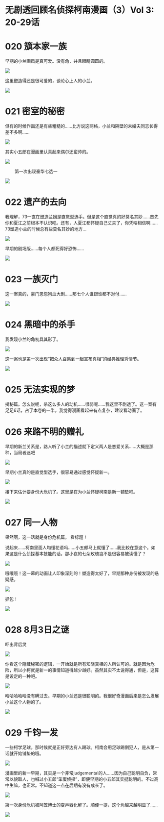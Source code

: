 # 无剧透回顾名侦探柯南漫画（3）Vol 3: 20-29话
# ​020 簱本家一族

早期的小兰画风是真可爱。没有角，并且眼睛圆圆的。

![](7c7cbbae068f9e1e3d977a5f81578c94_MD5.png)

这里塑造得还是很可爱的，谈论心上人的小兰。

![](38228eb661eaf9d90f6f0f5ef7eaabb6_MD5.png)

# 021 密室的秘密

但有的时候作画还是有些粗糙的……比方说这两格，小兰和隔壁的未婚夫同志长得差不多啊……

![](113f40ab2babd50bfcd35bd4ec7bfe19_MD5.png)

其实小五郎在漫画里认真起来偶尔还蛮帅的。

![](7944d4a31cd4e2abd55b894c8b9cd227_MD5.png)

        第一次出现豪华七选一

![](40ff1c51281613c2d140befc5196e901_MD5.png)

# 022 遗产的去向

我理解，73一直在塑造兰姐是直觉型选手。但是这个直觉真的好莫名其妙……首先你和夏江之前根本不认识吧。还有，人夏江都怀疑自己丈夫了，你凭啥相信啊……73塑造小兰的时候总有些莫名其妙的地方...  

![](35d4705067e1d8db8433fa9f48153821_MD5.png)

早期的剧场版……每个人都死得好恐怖……

![](8ded55b5b5501e90194f010df77c3335_MD5.png)

# 023 一族灭门

这一案真的，豪门恩怨狗血大剧……那七个人谁跟谁都不对付……

![](ba2263cc578241648bea1126181ef6b0_MD5.png)

# 024 黑暗中的杀手

我发现小兰的角初具其形了。

![](0f609669ccf06a055b5fd3666ef9caff_MD5.png)

这一案也是第一次出现“把众人召集到一起宣布真相”的经典推理秀情节。

![](5a22da4cdb7ca013deb67008055cb9d5_MD5.png)

# 025 无法实现的梦  

揭秘篇。怎么说呢，杀这么多人的动机……很弱呢……我这里不剧透了。这一案有足足6话，占了本卷的一半。我觉得漫画看起来有点复杂，建议看动画了。

# 026 来路不明的赠礼

早期的新兰关系是，路人听了小兰的描述就下定义两人是恋爱关系……大概是那种，当局者迷吧  

![](bcfa9d399970db95c3cfcf50029273d1_MD5.png)

早期小兰真的是直觉型选手，很容易通过感觉怀疑新一。

![](dab0ce442f734d859f2ba88e51bdb352_MD5.png)

接下来估计要身份大危机了。这里是在为小兰怀疑柯南是新一铺垫吧。  

![](791b093870f6080a3e034f9b4a5d045a_MD5.png)

# 027 同一人物  

果然啊，这一话就是身份危机篇。 看标题！

说起来……柯南里面人均懂花语吗……小五郎马上就懂了……我比较在意这个。如果这是什么侦探基本技能的话，那小哀的七朵玫瑰岂不是很容易被读懂了？

![](f799dd1529ed483e6c1b7bb6c50c988d_MD5.png)

哦哦哦！这一幕的动画让人印象深刻的！塑造得太好了，早期那种身份被发现的悬疑感。

![](2da5a89586873cf3471aee53cbf9dabc_MD5.png)

抓包！

![](56b1bf4bfa3f2153122b77554f1d296f_MD5.png)

# 028 8月3日之谜

吓出背后灵

![](25d581cba86f5cd7da1bf2414c38aa38_MD5.png)

你看这个隐藏秘密的逻辑，一开始就是所有知晓真相的人所认可的。就是因为危险，所以小柯就是新一的事情知道得越少越好。虽然其实不太说得通，但是，这算是设定的一种吧。

![](6fa1cb89854ec60ae7af9b8304f4c44b_MD5.png)

哈哈哈哈哈没有瞒过去。早期的小兰还是很聪明的。我很好奇漫画后来是怎么发展小兰这个人物的了。

![](b0ff3b942b959e9f861e044a507299f4_MD5.png)

# 029 千钧一发

一些柯学足球。那时候就是正好旁边有人踢球。柯南会用足球踢倒犯人，是从第一话就开始铺垫的哦。

![](d8d39b109bd714ed0108e5536e3d464c_MD5.png)

漫画里的新一早期，其实是一个非常judgemental的人……因为自己聪明自负，常常以貌取人，也喊过小五郎“笨蛋侦探”，即便早期的小五郎其实挺聪明的。不过高中生嘛，也正常。不知道这一点在后期有没有成长了。

![](a69b21191c605e7270902cc0c182fef3_MD5.png)

第一次身份危机被阿笠博士的变声器化解了。顺便一提，这个角越来越明显了……

![](9178a30ee4355c7286f9336a39af861c_MD5.png)